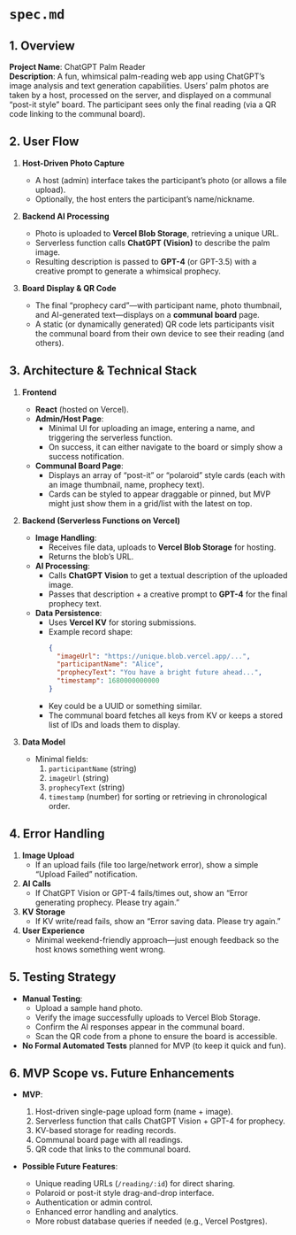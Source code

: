 # `spec.md`

## 1. Overview

**Project Name**: ChatGPT Palm Reader  
**Description**: A fun, whimsical palm-reading web app using ChatGPT’s image analysis and text generation capabilities. Users’ palm photos are taken by a host, processed on the server, and displayed on a communal “post-it style” board. The participant sees only the final reading (via a QR code linking to the communal board).

## 2. User Flow

1. **Host-Driven Photo Capture**

   - A host (admin) interface takes the participant’s photo (or allows a file upload).
   - Optionally, the host enters the participant’s name/nickname.

2. **Backend AI Processing**

   - Photo is uploaded to **Vercel Blob Storage**, retrieving a unique URL.
   - Serverless function calls **ChatGPT (Vision)** to describe the palm image.
   - Resulting description is passed to **GPT-4** (or GPT-3.5) with a creative prompt to generate a whimsical prophecy.

3. **Board Display & QR Code**
   - The final “prophecy card”—with participant name, photo thumbnail, and AI-generated text—displays on a **communal board** page.
   - A static (or dynamically generated) QR code lets participants visit the communal board from their own device to see their reading (and others).

## 3. Architecture & Technical Stack

1. **Frontend**

   - **React** (hosted on Vercel).
   - **Admin/Host Page**:
     - Minimal UI for uploading an image, entering a name, and triggering the serverless function.
     - On success, it can either navigate to the board or simply show a success notification.
   - **Communal Board Page**:
     - Displays an array of “post-it” or “polaroid” style cards (each with an image thumbnail, name, prophecy text).
     - Cards can be styled to appear draggable or pinned, but MVP might just show them in a grid/list with the latest on top.

2. **Backend (Serverless Functions on Vercel)**

   - **Image Handling**:
     - Receives file data, uploads to **Vercel Blob Storage** for hosting.
     - Returns the blob’s URL.
   - **AI Processing**:
     - Calls **ChatGPT Vision** to get a textual description of the uploaded image.
     - Passes that description + a creative prompt to **GPT-4** for the final prophecy text.
   - **Data Persistence**:
     - Uses **Vercel KV** for storing submissions.
     - Example record shape:
       ```json
       {
         "imageUrl": "https://unique.blob.vercel.app/...",
         "participantName": "Alice",
         "prophecyText": "You have a bright future ahead...",
         "timestamp": 1680000000000
       }
       ```
     - Key could be a UUID or something similar.
     - The communal board fetches all keys from KV or keeps a stored list of IDs and loads them to display.

3. **Data Model**
   - Minimal fields:
     1. `participantName` (string)
     2. `imageUrl` (string)
     3. `prophecyText` (string)
     4. `timestamp` (number) for sorting or retrieving in chronological order.

## 4. Error Handling

1. **Image Upload**
   - If an upload fails (file too large/network error), show a simple “Upload Failed” notification.
2. **AI Calls**
   - If ChatGPT Vision or GPT-4 fails/times out, show an “Error generating prophecy. Please try again.”
3. **KV Storage**
   - If KV write/read fails, show an “Error saving data. Please try again.”
4. **User Experience**
   - Minimal weekend-friendly approach—just enough feedback so the host knows something went wrong.

## 5. Testing Strategy

- **Manual Testing**:
  - Upload a sample hand photo.
  - Verify the image successfully uploads to Vercel Blob Storage.
  - Confirm the AI responses appear in the communal board.
  - Scan the QR code from a phone to ensure the board is accessible.
- **No Formal Automated Tests** planned for MVP (to keep it quick and fun).

## 6. MVP Scope vs. Future Enhancements

- **MVP**:

  1. Host-driven single-page upload form (name + image).
  2. Serverless function that calls ChatGPT Vision + GPT-4 for prophecy.
  3. KV-based storage for reading records.
  4. Communal board page with all readings.
  5. QR code that links to the communal board.

- **Possible Future Features**:
  - Unique reading URLs (`/reading/:id`) for direct sharing.
  - Polaroid or post-it style drag-and-drop interface.
  - Authentication or admin control.
  - Enhanced error handling and analytics.
  - More robust database queries if needed (e.g., Vercel Postgres).
